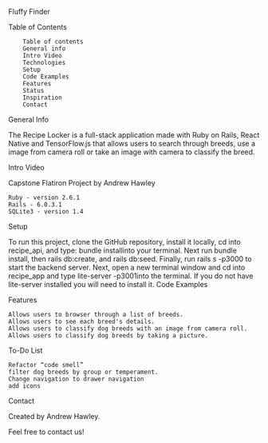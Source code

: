 Fluffy Finder

Table of Contents

        Table of contents
        General info
        Intro Video
        Technologies
        Setup
        Code Examples
        Features
        Status
        Inspiration
        Contact

General Info

The Recipe Locker is a full-stack application made with Ruby on Rails, React Native and TensorFlow.js that allows users to search through breeds, 
use a image from camera roll or take an image with camera to classify the breed.

Intro Video

Capstone Flatiron Project by Andrew Hawley

    Ruby - version 2.6.1
    Rails - 6.0.3.1
    SQLite3 - version 1.4

Setup

To run this project, clone the GitHub repository, install it locally, cd into recipe_api, and type: bundle installinto your terminal. Next run bundle install, then rails db:create, and rails db:seed. Finally, run rails s -p3000 to start the backend server. Next, open a new terminal window and cd into recipe_app and type lite-server -p3001into the terminal. If you do not have lite-server installed you will need to install it.
Code Examples



Features

    Allows users to browser through a list of breeds.
    Allows users to see each breed's details.
    Allows users to classify dog breeds with an image from camera roll.
    Allows users to classify dog breeds by taking a picture.

To-Do List

    Refactor “code smell”
    filter dog breeds by group or temperament.
    Change navigation to drawer navigation
    add icons


Contact

Created by Andrew Hawley.

Feel free to contact us!

